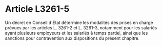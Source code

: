 # Article L3261-5

Un décret en Conseil d'Etat détermine les modalités des prises en charge prévues par les articles L. 3261-2 et L. 3261-3, notamment pour les salariés ayant plusieurs employeurs et les salariés à temps partiel, ainsi que les sanctions pour contravention aux dispositions du présent chapitre.